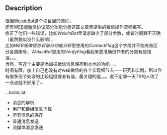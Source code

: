 ## Description
根据[WeixinBot](https://github.com/Urinx/WeixinBot)这个项目里的流程，  
还有[WEB版微信协议部分功能分析](http://blog.csdn.net/wonxxx/article/details/51787041)这篇文章里提供的微信操作流程编写。  
修正了他们一些错误，比如*WeixinBot*里请求缺少了部分参数，或者时间戳不正确（虽然貌似没什么影响），  
比如*WEB版微信协议部分功能分析*里使用的*ContactFlag*这个字段并不能有效区分各类账号，*WeixinBot*里用的*VerifyFlag*看起来更准确但作者的分类有些错误。。。  
当然，写这个主要是添加把微信消息保存到本地的功能。。。  
时间有限，加上自己也没有对web微信的各个实现细节去一一研究和实践，所以会有很多细节处理的比较粗糙或者有误，最关键的是。。。说不定哪一天TX的人改了一点点就不好用了~  
  
...todoList:  
 - 消息的解析
 - 用户和群组信息下载
 - 所有信息的保存
 - 普通消息发送
 - 流媒体消息发送
